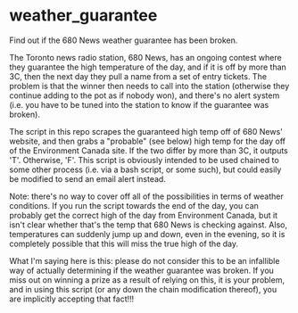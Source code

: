 # weather_guarantee
Find out if the 680 News weather guarantee has been broken.

The Toronto news radio station, 680 News, has an ongoing contest where they guarantee the high temperature of the day, and if it is off by more than 3C, then the next day they pull a name from a set of entry tickets. The problem is that the winner then needs to call into the station (otherwise they continue adding to the pot as if nobody won), and there's no alert system (i.e. you have to be tuned into the station to know if the guarantee was broken).

The script in this repo scrapes the guaranteed high temp off of 680 News' website, and then grabs a "probable" (see below) high temp for the day off of the Environment Canada site. If the two differ by more than 3C, it outputs 'T'. Otherwise, 'F'. This script is obviously intended to be used chained to some other process (i.e. via a bash script, or some such), but could easily be modified to send an email alert instead.

Note: there's no way to cover off all of the possibilities in terms of weather conditions. If you run the script towards the end of the day, you can probably get the correct high of the day from Environment Canada, but it isn't clear whether that's the temp that 680 News is checking against. Also, temperatures can suddenly jump up and down, even in the evening, so it is completely possible that this will miss the true high of the day.

What I'm saying here is this: please do not consider this to be an infallible way of actually determining if the weather guarantee was broken. If you miss out on winning a prize as a result of relying on this, it is your problem, and in using this script (or any down the chain modification thereof), you are implicitly accepting that fact!!!
